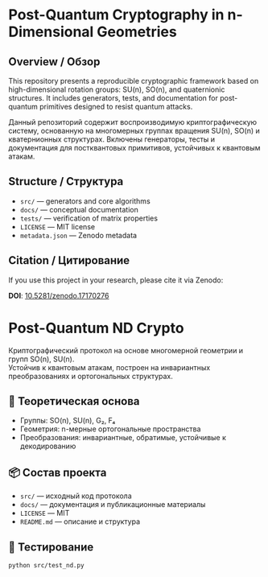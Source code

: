# Post-Quantum Cryptography in n-Dimensional Geometries

## Overview / Обзор

This repository presents a reproducible cryptographic framework based on high-dimensional rotation groups: SU(n), SO(n), and quaternionic structures. It includes generators, tests, and documentation for post-quantum primitives designed to resist quantum attacks.

Данный репозиторий содержит воспроизводимую криптографическую систему, основанную на многомерных группах вращения SU(n), SO(n) и кватернионных структурах. Включены генераторы, тесты и документация для постквантовых примитивов, устойчивых к квантовым атакам.

## Structure / Структура

- `src/` — generators and core algorithms
- `docs/` — conceptual documentation
- `tests/` — verification of matrix properties
- `LICENSE` — MIT license
- `metadata.json` — Zenodo metadata

## Citation / Цитирование

If you use this project in your research, please cite it via Zenodo:

**DOI**: [10.5281/zenodo.17170276](https://doi.org/10.5281/zenodo.17170276)
# Post-Quantum ND Crypto

Криптографический протокол на основе многомерной геометрии и групп SO(n), SU(n).  
Устойчив к квантовым атакам, построен на инвариантных преобразованиях и ортогональных структурах.

## 📐 Теоретическая основа

- Группы: SO(n), SU(n), G₂, F₄
- Геометрия: n-мерные ортогональные пространства
- Преобразования: инвариантные, обратимые, устойчивые к декодированию

## 📦 Состав проекта

- `src/` — исходный код протокола
- `docs/` — документация и публикационные материалы
- `LICENSE` — MIT
- `README.md` — описание и структура

## 🧪 Тестирование

```bash
python src/test_nd.py

